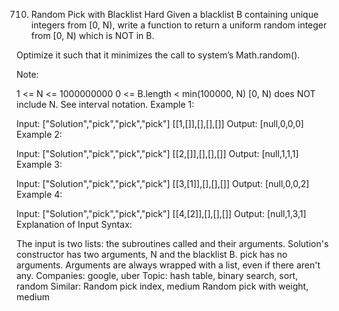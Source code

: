 710. Random Pick with Blacklist
Hard
Given a blacklist B containing unique integers from [0, N), write a function to return a uniform random integer from [0, N) which is NOT in B.

Optimize it such that it minimizes the call to system’s Math.random().

Note:

1 <= N <= 1000000000
0 <= B.length < min(100000, N)
[0, N) does NOT include N. See interval notation.
Example 1:

Input: 
["Solution","pick","pick","pick"]
[[1,[]],[],[],[]]
Output: [null,0,0,0]
Example 2:

Input: 
["Solution","pick","pick","pick"]
[[2,[]],[],[],[]]
Output: [null,1,1,1]
Example 3:

Input: 
["Solution","pick","pick","pick"]
[[3,[1]],[],[],[]]
Output: [null,0,0,2]
Example 4:

Input: 
["Solution","pick","pick","pick"]
[[4,[2]],[],[],[]]
Output: [null,1,3,1]
Explanation of Input Syntax:

The input is two lists: the subroutines called and their arguments. Solution's constructor has two arguments, N and the blacklist B. pick has no arguments. Arguments are always wrapped with a list, even if there aren't any.
Companies: google, uber
Topic: hash table, binary search, sort, random
Similar:
Random pick index, medium
Random pick with weight, medium
